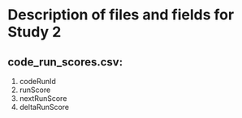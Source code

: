 # Description of files and fields for Study 2

## code_run_scores.csv:

1. codeRunId
2. runScore
3. nextRunScore
4. deltaRunScore
